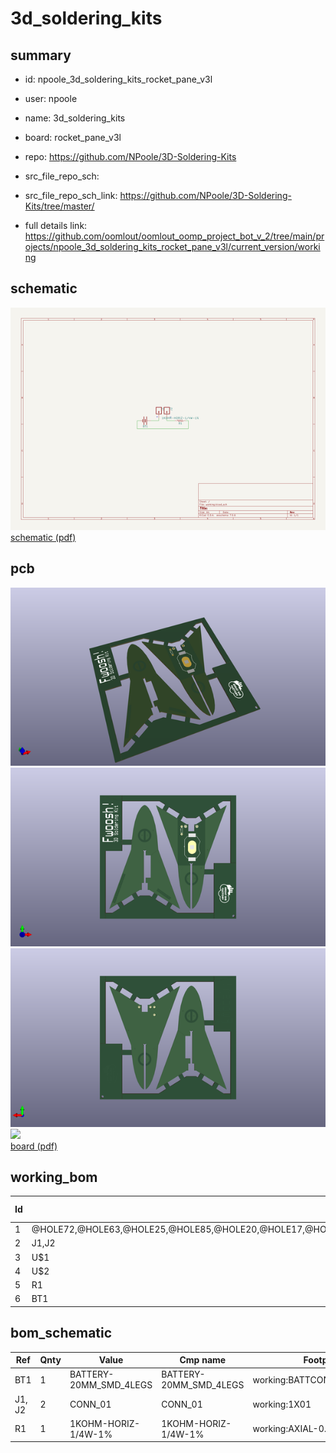 # 3d_soldering_kits
 
## summary 
* id: npoole_3d_soldering_kits_rocket_pane_v3l
* user: npoole
* name: 3d_soldering_kits
* board: rocket_pane_v3l
* repo: https://github.com/NPoole/3D-Soldering-Kits



* src_file_repo_sch: 
* src_file_repo_sch_link: https://github.com/NPoole/3D-Soldering-Kits/tree/master/
* full details link: https://github.com/oomlout/oomlout_oomp_project_bot_v_2/tree/main/projects/npoole_3d_soldering_kits_rocket_pane_v3l/current_version/working  

## schematic  
![](working_schematic_600.png)  
[schematic (pdf)](working_schematic.pdf) 






















## pcb  
![](working_3d_600.png) 
![](working_3d_front_600.png)  
![](working_3d_back_600.png)  
![](working_600.png)  
[board (pdf)](working.pdf)  

## working_bom
| Id | Designator | Footprint | Quantity | Designation | Supplier and ref |  | None | 
| --- | --- | --- | --- | --- | --- | --- | --- | 
| 1 | @HOLE72,@HOLE63,@HOLE25,@HOLE85,@HOLE20,@HOLE17,@HOLE7,@HOLE42,@HOLE31,@HOLE70,@HOLE1,@HOLE32,@HOLE18,@HOLE49,@HOLE12,@HOLE64,@HOLE8,@HOLE89,@HOLE59,@HOLE4,@HOLE30,@HOLE29,@HOLE9,@HOLE80,@HOLE23,@HOLE83,@HOLE2,@HOLE33,@HOLE60,@HOLE41,@HOLE82,@HOLE56,@HOLE0,@HOLE90,@HOLE77,@HOLE19,@HOLE10,@HOLE43,@HOLE22,@HOLE15,@HOLE62,@HOLE58,@HOLE73,@HOLE57,@HOLE36,@HOLE27,@HOLE75,@HOLE66,@HOLE92,@HOLE45,@HOLE13,@HOLE94,@HOLE81,@HOLE68,@HOLE44,@HOLE3,@HOLE87,@HOLE24,@HOLE38,@HOLE61,@HOLE35,@HOLE88,@HOLE34,@HOLE76,@HOLE37,@HOLE11,@HOLE71,@HOLE5,@HOLE78,@HOLE53,@HOLE93,@HOLE28,@HOLE6,@HOLE54,@HOLE48,@HOLE51,@HOLE50,@HOLE79,@HOLE69,@HOLE84,@HOLE52,@HOLE91,@HOLE39,@HOLE47,@HOLE74,@HOLE21,@HOLE14,@HOLE65,@HOLE67,@HOLE16,@HOLE55,@HOLE40,@HOLE46,@HOLE86,@HOLE26 |  | 95 |  |  |  | [''] | 
| 2 | J1,J2 | 1X01 | 2 |  |  |  | [''] | 
| 3 | U$1 | TEXT1466#PNG | 1 |  |  |  | [''] | 
| 4 | U$2 | GREATBIGFACTORYCLOUDLOGO#PNG | 1 |  |  |  | [''] | 
| 5 | R1 | AXIAL-0.3 | 1 | 1k |  |  | [''] | 
| 6 | BT1 | BATTCON_20MM_4LEGS | 1 |  |  |  | [''] | 


## bom_schematic
| Ref | Qnty | Value | Cmp name | Footprint | Description | Vendor | DNP | 
| --- | --- | --- | --- | --- | --- | --- | --- | 
| BT1 | 1 | BATTERY-20MM_SMD_4LEGS | BATTERY-20MM_SMD_4LEGS | working:BATTCON_20MM_4LEGS |  |  |  | 
| J1, J2 | 2 | CONN_01 | CONN_01 | working:1X01 |  |  |  | 
| R1 | 1 | 1KOHM-HORIZ-1/4W-1% | 1KOHM-HORIZ-1/4W-1% | working:AXIAL-0.3 |  |  |  | 



